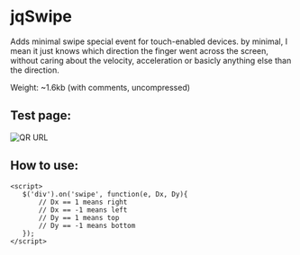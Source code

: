 jqSwipe
========

Adds minimal swipe special event for touch-enabled devices.
by minimal, I mean it just knows which direction the finger went across the screen, without caring
about the velocity, acceleration or basicly anything else than the direction.

Weight: ~1.6kb (with comments, uncompressed)

## Test page:
![QR URL](https://lh3.googleusercontent.com/-IAHRFq5opc8/UUoQJ6MNQ_I/AAAAAAAAC_k/am_hzGkiEZE/s250/qrcode.png)

## How to use:
    <script>
       $('div').on('swipe', function(e, Dx, Dy){
           // Dx == 1 means right
           // Dx == -1 means left
           // Dy == 1 means top
           // Dy == -1 means bottom
	   });
    </script>